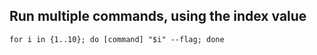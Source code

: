 ## Run multiple commands, using the index value

```
for i in {1..10}; do [command] "$i" --flag; done
```
